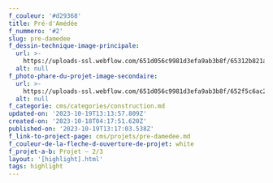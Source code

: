 ```yaml
---
f_couleur: '#d29368'
title: Pré-d'Amédée
f_nummero: '#2'
slug: pre-damedee
f_dessin-technique-image-principale:
  url: >-
    https://uploads-ssl.webflow.com/651d056c9981d3efa9ab3b8f/65312b821abb057a9c21999e_highlight-drawing-full-static.svg
  alt: null
f_photo-phare-du-projet-image-secondaire:
  url: >-
    https://uploads-ssl.webflow.com/651d056c9981d3efa9ab3b8f/652f5c6ac20031f8c1b9ee49_predamedee-highlight-secondary.jpg
  alt: null
f_categorie: cms/categories/construction.md
updated-on: '2023-10-19T13:13:57.809Z'
created-on: '2023-10-18T04:17:51.620Z'
published-on: '2023-10-19T13:17:03.538Z'
f_link-to-project-page: cms/projets/pre-damedee.md
f_couleur-de-la-fleche-d-ouverture-de-projet: white
f_projet-a-b: Projet — 2/3
layout: '[highlight].html'
tags: highlight
---
```



